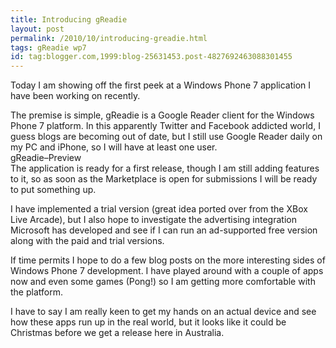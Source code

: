 ```yaml
---
title: Introducing gReadie
layout: post
permalink: /2010/10/introducing-greadie.html
tags: gReadie wp7
id: tag:blogger.com,1999:blog-25631453.post-4827692463088301455
---
```



Today I am showing off the first peek at a Windows Phone 7 application I have been working on recently.  
  
The premise is simple, gReadie is a Google Reader client for the Windows Phone 7 platform. In this apparently Twitter and Facebook addicted world, I guess blogs are becoming out of date, but I still use Google Reader daily on my PC and iPhone, so I will have at least one user.  
  gReadie–Preview  
The application is ready for a first release, though I am still adding features to it, so as soon as the Marketplace is open for submissions I will be ready to put something up.  
  
I have implemented a trial version (great idea ported over from the XBox Live Arcade), but I also hope to investigate the advertising integration Microsoft has developed and see if I can run an ad-supported free version along with the paid and trial versions.  
  
If time permits I hope to do a few blog posts on the more interesting sides of Windows Phone 7 development. I have played around with a couple of apps now and even some games (Pong!) so I am getting more comfortable with the platform.  
  
I have to say I am really keen to get my hands on an actual device and see how these apps run up in the real world, but it looks like it could be Christmas before we get a release here in Australia.  

